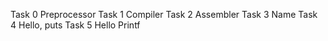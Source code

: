 Task 0 Preprocessor
Task 1 Compiler
Task 2 Assembler
Task 3 Name
Task 4 Hello, puts
Task 5 Hello Printf
